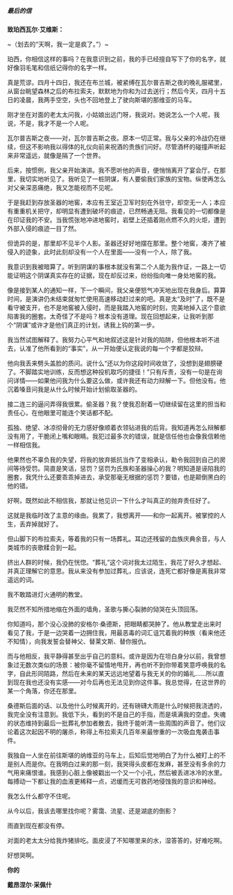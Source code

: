 ##### 最后的信

**致珀西瓦尔·艾维斯：**

~（划去的“天啊，我一定是疯了。”）~

珀西，你相信这样的事吗？在我意识到之前，我的手已经擅自写下了你的名字，就好像羽毛笔和信纸记得你的名字一样。

真是荒谬。四月十四日，我还在布兰城，被紧缚在瓦尔普吉斯之夜的晚礼服裙里，从窗台眺望森林之后的布拉索夫，默默地为你和为过去送行；然后今天，四月十五日的凌晨，我两手空空，头也不回地登上了驶向斯堪的那维亚的马车。

刚才坐在对面的老太太问我，小姑娘出远门呀，我说对。她说怎么一个人呢，我说，不是，我才不是一个人呢。

瓦尔普吉斯之夜——对，瓦尔普吉斯之夜。原本一切正常。我与父亲的冷战仍在继续，但这不影响我以得体的礼仪向前来祝酒的贵族们问好。尽管酒杯的碰撞声听起来非常遥远，就像是隔了一个世界。

后来，按惯例，我父亲开始演讲。我不愿听他的声音，便悄悄离开了宴会厅。在那里，我切实地听见了。我听见了一桩阴谋，有人要偷我们家族的宝物。纵使再怎么对父亲深恶痛绝，我又怎能视而不见呢。

于是我赶到存放圣器的地窖，本应有王室近卫军时刻在外驻守，却空无一人；本应有重重机关把守，却明显有遭到破坏的痕迹，已然畅通无阻。我看见的一切都像是在印证我的不安。当我慌张地冲进地窖时，岩壁上还插着刚点燃不久的火炬，遭到外部入侵的痕迹一目了然。

但诡异的是，那里却不见半个人影。圣器还好好地摆在那里。整个地窖，凑齐了被侵入的迹象，此时此刻却没有一个人在里面——没有一个人，除了我。

我意识到我被暗算了。听到阴谋的事根本就没有第二个人能为我作证，一路上一切能证明这个阴谋真实存在的证据，现在却反过来，纷纷指向唯一身处地窖的我。

像是接到某人的通知一样，下一个瞬间，我父亲便怒气冲天地出现在我身后。算算时间，是演讲仍未结束就匆忙使用高速移动赶过来的吧。真是太“及时”了，既不是看守被支开，也不是地窖被入侵时，而是我踏入地窖的时刻，完美地掉入这个意欲陷害我的圈套。太奇怪了不是吗？根本没有道理。现在回想起来，让我听到那个“阴谋”或许才是他们真正的计划，诱我上钩的第一步。

我当然试图解释了。我努力心平气和地叙述这是针对我的陷阱，但他根本听不进去，认准了他所看到的“事实”，从一开始便认定我说的每一个字都是狡辩。

他向我丢来劈头盖脸的质问。说什么“还以为你这段时间收敛了，没想到是翅膀硬了。不脚踏实地训练，反而想这种投机取巧的捷径！”只有斥责，没有一句是在询问详情——如果他问我为什么要这么做，或许我还有动力辩解一下。但他没有。他沉着嗓音问我是从什么时候开始计划偷取圣器的。

接二连三的逼问弄得我很累。偷圣器？我？使我忍耐着一切继续留在这里的担当和责任心，在他眼里可能连个笑话都不配。

孤独、绝望、冰凉彻骨的无力感好像顺着衣领钻进我的后背。我知道再怎么辩解都没有用了，干脆闭上嘴和眼睛。我犯过最多次的错误，就是信任他也会像我信赖他一样相信我。

他果然也不辜负我的失望，将我的放弃抵抗当作了变相承认，勒令我回到自己的房间等待受罚。简直是笑话，惩罚？惩罚为氏族和圣器操心的我？明知道是诬陷我的圈套，我凭什么还要乖乖掉进去，承受那毫无根据的惩罚？要错，也是颠倒黑白的他的错。

好啊，既然如此不相信我，那就让他见识一下什么才叫真正的抛弃责任好了。

这就是我临时改了主意的缘由。我累了，我想离开——和你一起离开。被掌控的人生，丢弃掉就好了。

但山脚下的布拉索夫，等着我的只有一场葬礼。耳边还残留的血族庆典余音，与人类城市的丧歌糅合到一起。

挤出人群的时候，我仍在恍惚。“葬礼”这个词对我太过陌生，我花了好久才想起、并真正理解它的意思。我从来没有参加过葬礼，应该说，连死亡都好像是离我非常遥远的词。

我不敢踏进灯火通明的教堂。

我茫然不知所措地缩在外面的墙角，圣歌与撕心裂肺的恸哭在头顶回荡。

你知道吗，那个没心没肺的安格尔·桑德斯，把眼睛都哭肿了。他从教堂走出来时看见了我，于是一边哭着一边拥住我，用最恶毒的词汇诅咒着我的种族（看来他还不知情），向我发誓会替神父、替莱文斯、替你报仇。

而与他相反，我平静得甚至出乎自己的意料。或许是因为在坦白身分以前，我曾想象过无数次类似的场景：被你毫不留情地甩开，再也听不到你带着笑意呼唤我的名字，自此形同陌路，然后在未来的某天远远地望着与我无关的你的婚礼……所以直到现在我也还没有实感——对今后再也无法见到你这件事。我总觉得，在这世界的某一个角落，你还在那里。

桑德斯后面的话、以及他什么时候离开的，还有磅礴大雨是什么时候把我浇透的，我完全没有注意到。我低下头，看到的不是自己的手指，而是填满我的空虚。失魂的状态维持到最后一批葬礼参加者散去，我终于能听清一些周围的声音了。他们议论着这次起因不明的屠杀，称得上布拉索夫几百年来最惨重的一次吸血鬼袭击事件。

我独自一人坐在前往斯堪的纳维亚的马车上，后知后觉地明白了为什么被盯上的不是别人而是你。在我明白过来的那一刻，我哭得头皮都在发麻，甚至没有多余的力气用来痛恨谁。我感到心脏上像被戳出一个又一个小孔，然后被丢进冰冷的水里。每搏动一下都让我的血液更稀释一点，迟缓而无可救药地侵蚀我的意识和神经。

我怎么什么都守不住呢。

从今以后，我该去哪里找你呢？雾霭、流星、还是湖底的倒影？

雨直到现在都没有停。

对面的老太太分给我炸猪排吃。面皮浸了不知哪里来的水，湿答答的，好难吃啊。

好想哭啊。

**你的**

**戴昂涅尔·采佩什**